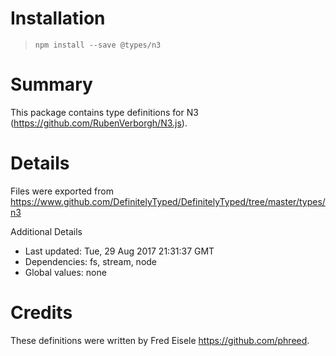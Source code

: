 # Installation
> `npm install --save @types/n3`

# Summary
This package contains type definitions for N3 (https://github.com/RubenVerborgh/N3.js).

# Details
Files were exported from https://www.github.com/DefinitelyTyped/DefinitelyTyped/tree/master/types/n3

Additional Details
 * Last updated: Tue, 29 Aug 2017 21:31:37 GMT
 * Dependencies: fs, stream, node
 * Global values: none

# Credits
These definitions were written by Fred Eisele <https://github.com/phreed>.
